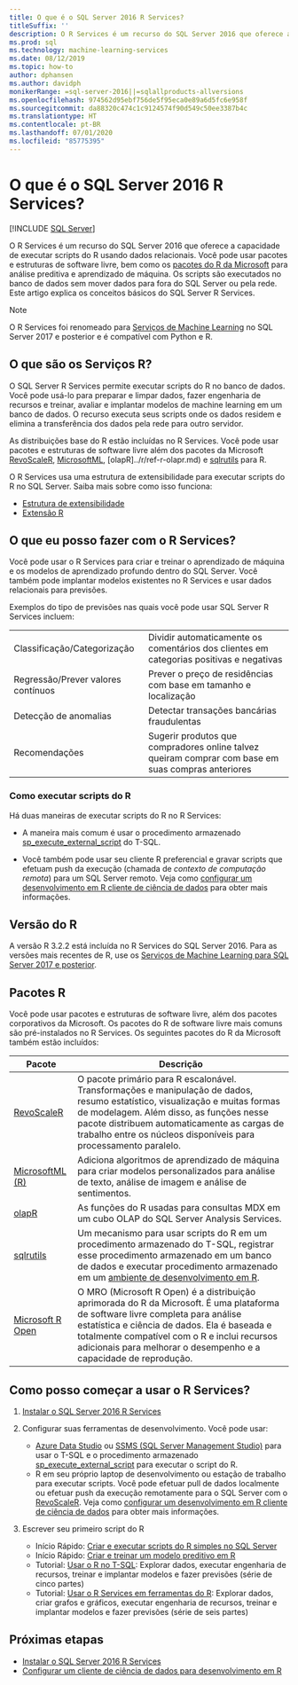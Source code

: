 ```yaml
---
title: O que é o SQL Server 2016 R Services?
titleSuffix: ''
description: O R Services é um recurso do SQL Server 2016 que oferece a capacidade de executar scripts do R usando dados relacionais. Você pode usar pacotes e estruturas de software livre, bem como os pacotes do R da Microsoft para análise preditiva e aprendizado de máquina. Os scripts são executados no banco de dados sem mover dados para fora do SQL Server ou pela rede. Este artigo explica os conceitos básicos do SQL Server R Services.
ms.prod: sql
ms.technology: machine-learning-services
ms.date: 08/12/2019
ms.topic: how-to
author: dphansen
ms.author: davidph
monikerRange: =sql-server-2016||=sqlallproducts-allversions
ms.openlocfilehash: 974562d95ebf756de5f95eca0e89a6d5fc6e958f
ms.sourcegitcommit: da88320c474c1c9124574f90d549c50ee3387b4c
ms.translationtype: HT
ms.contentlocale: pt-BR
ms.lasthandoff: 07/01/2020
ms.locfileid: "85775395"
---
```

# <a name="what-is-sql-server-2016-r-services"></a>O que é o SQL Server 2016 R Services?
 [!INCLUDE [SQL Server](../../includes/applies-to-version/sqlserver.md)]

O R Services é um recurso do SQL Server 2016 que oferece a capacidade de executar scripts do R usando dados relacionais. Você pode usar pacotes e estruturas de software livre, bem como os [pacotes do R da Microsoft](#packages) para análise preditiva e aprendizado de máquina. Os scripts são executados no banco de dados sem mover dados para fora do SQL Server ou pela rede. Este artigo explica os conceitos básicos do SQL Server R Services.

> [!Note]
> O R Services foi renomeado para [Serviços de Machine Learning](../sql-server-machine-learning-services.md) no SQL Server 2017 e posterior e é compatível com Python e R.

## <a name="what-is-r-services"></a>O que são os Serviços R?

O SQL Server R Services permite executar scripts do R no banco de dados. Você pode usá-lo para preparar e limpar dados, fazer engenharia de recursos e treinar, avaliar e implantar modelos de machine learning em um banco de dados. O recurso executa seus scripts onde os dados residem e elimina a transferência dos dados pela rede para outro servidor.

As distribuições base do R estão incluídas no R Services. Você pode usar pacotes e estruturas de software livre além dos pacotes da Microsoft [RevoScaleR](../r/ref-r-revoscaler.md), [MicrosoftML](../r/ref-r-microsoftml.md), [olapR]../r/ref-r-olapr.md) e [sqlrutils](../r/ref-r-sqlrutils.md) para R.

O R Services usa uma estrutura de extensibilidade para executar scripts do R no SQL Server. Saiba mais sobre como isso funciona:

+ [Estrutura de extensibilidade](../concepts/extensibility-framework.md)
+ [Extensão R](../concepts/extension-r.md)

## <a name="what-can-i-do-with-r-services"></a>O que eu posso fazer com o R Services?

Você pode usar o R Services para criar e treinar o aprendizado de máquina e os modelos de aprendizado profundo dentro do SQL Server. Você também pode implantar modelos existentes no R Services e usar dados relacionais para previsões.

Exemplos do tipo de previsões nas quais você pode usar SQL Server R Services incluem:

|||
|-|-|
|Classificação/Categorização|Dividir automaticamente os comentários dos clientes em categorias positivas e negativas|
|Regressão/Prever valores contínuos|Prever o preço de residências com base em tamanho e localização|
|Detecção de anomalias|Detectar transações bancárias fraudulentas |
|Recomendações|Sugerir produtos que compradores online talvez queiram comprar com base em suas compras anteriores|

### <a name="how-to-execute-r-scripts"></a>Como executar scripts do R

Há duas maneiras de executar scripts do R no R Services:

+ A maneira mais comum é usar o procedimento armazenado [sp_execute_external_script](../../relational-databases/system-stored-procedures/sp-execute-external-script-transact-sql.md) do T-SQL.

+ Você também pode usar seu cliente R preferencial e gravar scripts que efetuam push da execução (chamada de *contexto de computação remota*) para um SQL Server remoto. Veja como [configurar um desenvolvimento em R cliente de ciência de dados](../r/set-up-a-data-science-client.md) para obter mais informações.

<a name="version"></a>

## <a name="r-version"></a>Versão do R

A versão R 3.2.2 está incluída no R Services do SQL Server 2016. Para as versões mais recentes de R, use os [Serviços de Machine Learning para SQL Server 2017 e posterior](../sql-server-machine-learning-services.md).

<a name="packages"></a>

## <a name="r-packages"></a>Pacotes R

Você pode usar pacotes e estruturas de software livre, além dos pacotes corporativos da Microsoft. Os pacotes do R de software livre mais comuns são pré-instalados no R Services. Os seguintes pacotes do R da Microsoft também estão incluídos:

| Pacote | Descrição |
|-|-|
| [RevoScaleR](../r/ref-r-revoscaler.md) | O pacote primário para R escalonável. Transformações e manipulação de dados, resumo estatístico, visualização e muitas formas de modelagem. Além disso, as funções nesse pacote distribuem automaticamente as cargas de trabalho entre os núcleos disponíveis para processamento paralelo. |
| [MicrosoftML (R)](../r/ref-r-microsoftml.md) | Adiciona algoritmos de aprendizado de máquina para criar modelos personalizados para análise de texto, análise de imagem e análise de sentimentos. |
| [olapR](../r/ref-r-olapr.md) | As funções do R usadas para consultas MDX em um cubo OLAP do SQL Server Analysis Services. |
| [sqlrutils](../r/ref-r-sqlrutils.md) | Um mecanismo para usar scripts do R em um procedimento armazenado do T-SQL, registrar esse procedimento armazenado em um banco de dados e executar procedimento armazenado em um [ambiente de desenvolvimento em R](../r/set-up-a-data-science-client.md). |
| [Microsoft R Open](https://mran.microsoft.com/rro) | O MRO (Microsoft R Open) é a distribuição aprimorada do R da Microsoft. É uma plataforma de software livre completa para análise estatística e ciência de dados. Ela é baseada e totalmente compatível com o R e inclui recursos adicionais para melhorar o desempenho e a capacidade de reprodução. |

## <a name="how-do-i-get-started-with-rservices"></a>Como posso começar a usar o R Services?

1. [Instalar o SQL Server 2016 R Services](../install/sql-r-services-windows-install.md)

1. Configurar suas ferramentas de desenvolvimento. Você pode usar:

    + [Azure Data Studio](../../azure-data-studio/what-is.md) ou [SSMS (SQL Server Management Studio)](../../ssms/sql-server-management-studio-ssms.md) para usar o T-SQL e o procedimento armazenado [sp_execute_external_script](../../relational-databases/system-stored-procedures/sp-execute-external-script-transact-sql.md) para executar o script do R.
    + R em seu próprio laptop de desenvolvimento ou estação de trabalho para executar scripts. Você pode efetuar pull de dados localmente ou efetuar push da execução remotamente para o SQL Server com o [RevoScaleR](../r/ref-r-revoscaler.md). Veja como [configurar um desenvolvimento em R cliente de ciência de dados](../r/set-up-a-data-science-client.md) para obter mais informações.

1. Escrever seu primeiro script do R

    + Início Rápido: [Criar e executar scripts do R simples no SQL Server](../tutorials/quickstart-r-create-script.md)
    + Início Rápido: [Criar e treinar um modelo preditivo em R](../tutorials/quickstart-r-train-score-model.md)
    + Tutorial: [Usar o R no T-SQL](../tutorials/sqldev-in-database-r-for-sql-developers.md): Explorar dados, executar engenharia de recursos, treinar e implantar modelos e fazer previsões (série de cinco partes)
    + Tutorial: [Usar o R Services em ferramentas do R](../tutorials/walkthrough-data-science-end-to-end-walkthrough.md): Explorar dados, criar grafos e gráficos, executar engenharia de recursos, treinar e implantar modelos e fazer previsões (série de seis partes)

## <a name="next-steps"></a>Próximas etapas

+ [Instalar o SQL Server 2016 R Services](../install/sql-r-services-windows-install.md)
+ [Configurar um cliente de ciência de dados para desenvolvimento em R](../r/set-up-a-data-science-client.md)